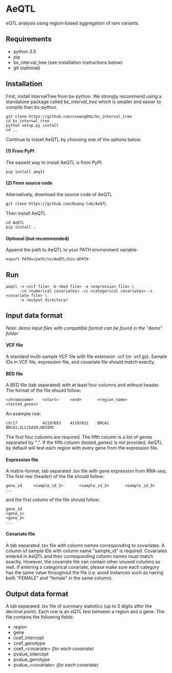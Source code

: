 # AeQTL

eQTL analysis using region-based aggregation of rare variants. 

## Requirements

- python 3.5
- pip
- bx_interval_tree (see installation instructions below)
- git (optional)

## Installation

First, install IntervalTree from bx-python. We strongly recommend using a standalone package called *bx_interval_tree* which is smaller and easier to compile than bx-python. 

```
git clone https://github.com/ccwang002/bx_interval_tree
cd bx_interval_tree
python setup.py install
cd ..
```

Continue to install AeQTL by choosing one of the options below.

#### (1) From PyPI

The easiest way to install AeQTL is from PyPI.

	pip install aeqtl

#### (2) From source code

Alternatively, download the source code of AeQTL

	git clone https://github.com/Huang-lab/AeQTL

Then install AeQTL

	cd AeQTL
	pip install .

#### Optional (but recommended)

Append the path to AeQTL to your PATH environment variable

	export PATH=/path/to/AeQTL/bin:$PATH

## Run

	aeqtl -v <vcf file> -b <bed file> -e <expression file> \
    	  -cn <numerical covariates> -cc <categorical covariates> -s <covariate file> \
          -o <output directory>

## Input data format

*Note: demo input files with compatible format can be found in the "demo" folder*

#### VCF file

A standard multi-sample VCF file with file extension .vcf (or .vcf.gz). Sample IDs in VCF file, expression file, and covariate file should match exactly. 

#### BED file

A BED file (tab separated) with at least four columns and without header. The format of the file should follow:

	<chromosome>	<start>		<end>		<region_name>		<tested_genes>

An example row:

	chr17			41197693	41197821	BRCA1				BRCA1;SLC25A39;HEXIM2

The first four columns are required. The fifth column is a list of genes separated by ";". If the fifth column (tested_genes) is not provided, AeQTL by default will test each region with every gene from the expression file. 

#### Expression file

A matrix-format, tab separated .tsv file with gene expression from RNA-seq. The first row (header) of the file should follow:

	gene_id		<sample_id_1>		<sample_id_2>		<sample_id_3>		...

and the first column of the file should follow:

	gene_id
	<gene_1>
	<gene_2>
	...

#### Covariate file

A tab separated .tsv file with column names corresponding to covariates. A column of sample IDs with column name "sample_id" is required. Covariates entered in AeQTL and their corresponding column names must match exactly. However, the covariate file can contain other unused columns as well. If entering a categorical covariate, please make sure each category has the same value throughout the file (i.e. avoid instances such as having both "FEMALE" and "female" in the same column).


## Output data format

A tab separated .tsv file of summary statistics (up to 5 digits after the decimal point). Each row is an eQTL test between a region and a gene. The file contains the following fields:

- region
- gene
- coef_intercept
- coef_genotype
- coef_\<covariate> *(for each covariate)*
- pvalue_intercept
- pvalue_genotype
- pvalue_\<covariate> *(for each covariate)*









